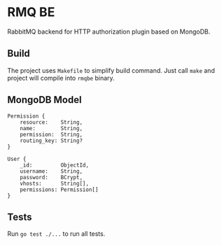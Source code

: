 # RMQ BE

RabbitMQ backend for HTTP authorization plugin based on MongoDB.

## Build

The project uses `Makefile` to simplify build command. Just call `make` and
project will compile into `rmqbe` binary.

## MongoDB Model

```
Permission {
    resource:    String,
    name:        String,
    permission:  String,
    routing_key: String?
}
```

```
User {
    _id:         ObjectId,
    username:    String,
    password:    BCrypt,
    vhosts:      String[],
    permissions: Permission[]
}
```

## Tests

Run `go test ./...` to run all tests.
